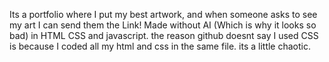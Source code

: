 Its a portfolio where I put my best artwork, and when someone asks to see my art I can send them the Link!
Made without AI (Which is why it looks so bad) in HTML CSS and javascript. the reason github doesnt say I used CSS is because I coded all my html and css in the same file. its a little chaotic.

